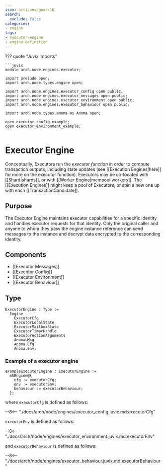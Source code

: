 ```yaml
---
icon: octicons/gear-16
search:
  exclude: false
categories:
- engine
tags:
- executor-engine
- engine-definition
---
```


??? quote "Juvix imports"

    ```juvix
    module arch.node.engines.executor;

    import prelude open;
    import arch.node.types.engine open;

    import arch.node.engines.executor_config open public;
    import arch.node.engines.executor_messages open public;
    import arch.node.engines.executor_environment open public;
    import arch.node.engines.executor_behaviour open public;

    import arch.node.types.anoma as Anoma open;

    open executor_config_example;
    open executor_environment_example;
    ```

# Executor Engine

Conceptually, Executors  run the
 *executor function* in order to
 compute transaction outputs, including state updates
 (see [[Execution Engines|here]] for more on the executor function).
Executors may be co-located with [[Shard|shards]], or with
 [[Worker Engine|mempool workers]].
The [[Execution Engines]] might keep a pool of Executors,
 or spin a new one up with each [[TransactionCandidate]].

## Purpose

The Executor Engine maintains executor capabilities for a specific identity
and handles executor requests for that identity. Only the original caller and
anyone to whom they pass the engine instance reference can send messages to the
instance and decrypt data encrypted to the corresponding identity.

## Components

- [[Executor Messages]]
- [[Executor Config]]
- [[Executor Environment]]
- [[Executor Behaviour]]

## Type

<!-- --8<-- [start:ExecutorEngine] -->
```juvix
ExecutorEngine : Type :=
  Engine
    ExecutorCfg
    ExecutorLocalState
    ExecutorMailboxState
    ExecutorTimerHandle
    ExecutorActionArguments
    Anoma.Msg
    Anoma.Cfg
    Anoma.Env;
```
<!-- --8<-- [end:ExecutorEngine] -->

### Example of a executor engine


<!-- --8<-- [start:exampleExecutorEngine] -->
```juvix
exampleExecutorEngine : ExecutorEngine :=
  mkEngine@{
    cfg := executorCfg;
    env := executorEnv;
    behaviour := executorBehaviour;
  };
```
<!-- --8<-- [end:exampleExecutorEngine] -->

where `executorCfg` is defined as follows:

--8<-- "./docs/arch/node/engines/executor_config.juvix.md:executorCfg"

`executorEnv` is defined as follows:

--8<-- "./docs/arch/node/engines/executor_environment.juvix.md:executorEnv"

and `executorBehaviour` is defined as follows:

--8<-- "./docs/arch/node/engines/executor_behaviour.juvix.md:executorBehaviour"
